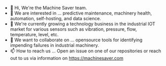 - 👋 Hi, We're the Machine Saver team.
- 👀 We are interested in ... predictive maintenance, machinery health, automation, self-hosting, and data science.
- 🌱 We're currently growing a technology business in the industrial IOT market for various sensors such as vibration, pressure, flow, temperature, level, etc.
- 💞️ We want to collaborate on ... opensource tools for identifying impending failures in industrial machinery.
- 📫 How to reach us ... Open an issue on one of our repositories or reach out to us via information on https://machinesaver.com

<!---
MachineSaver/MachineSaver is a ✨ special ✨ repository because its `README.md` (this file) appears on your GitHub profile.
You can click the Preview link to take a look at your changes.
--->
